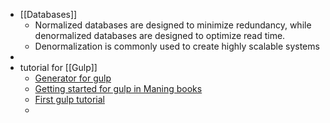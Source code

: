 - [[Databases]]
	- Normalized databases are designed to minimize redundancy, while denormalized databases are designed to optimize read time.
	- Denormalization is commonly used to create highly scalable systems
-
- tutorial for [[Gulp]]
	- [Generator for gulp](https://yeoman.io/blog/gulp-explore.html)
	- [Getting started for gulp in Maning books](https://livebook.manning.com/book/front-end-tooling-with-gulp-bower-and-yeoman/chapter-2)
	- [First gulp tutorial](https://ponyfoo.com/articles/my-first-gulp-adventure)
	-
